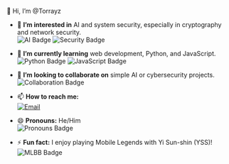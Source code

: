  👋 Hi, I’m @Torrayz  
- 👀 **I’m interested in** AI and system security, especially in cryptography and network security.  
  ![AI Badge](https://img.shields.io/badge/AI-Interest-brightgreen) ![Security Badge](https://img.shields.io/badge/Security-Interest-blue)

- 🌱 **I’m currently learning** web development, Python, and JavaScript.  
  ![Python Badge](https://img.shields.io/badge/Python-Learning-green) ![JavaScript Badge](https://img.shields.io/badge/JavaScript-Learning-yellow)

- 💞️ **I’m looking to collaborate on** simple AI or cybersecurity projects.  
  ![Collaboration Badge](https://img.shields.io/badge/Collaboration-Open-red)

- 📫 **How to reach me:**  
  [![Email](https://img.shields.io/badge/Email-tri.puji.antro@gmail.com-red)](mailto:tri.puji.antro@gmail.com)

- 😄 **Pronouns:** He/Him  
  ![Pronouns Badge](https://img.shields.io/badge/Pronouns-He%2FHim-blue)

- ⚡ **Fun fact:** I enjoy playing Mobile Legends with Yi Sun-shin (YSS)!  
  ![MLBB Badge](https://img.shields.io/badge/MLBB-Yi%20Sun--shin-darkblue)


